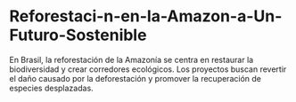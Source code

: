 # Reforestaci-n-en-la-Amazon-a-Un-Futuro-Sostenible
En Brasil, la reforestación de la Amazonía se centra en restaurar la biodiversidad y crear corredores ecológicos. Los proyectos buscan revertir el daño causado por la deforestación y promover la recuperación de especies desplazadas.
